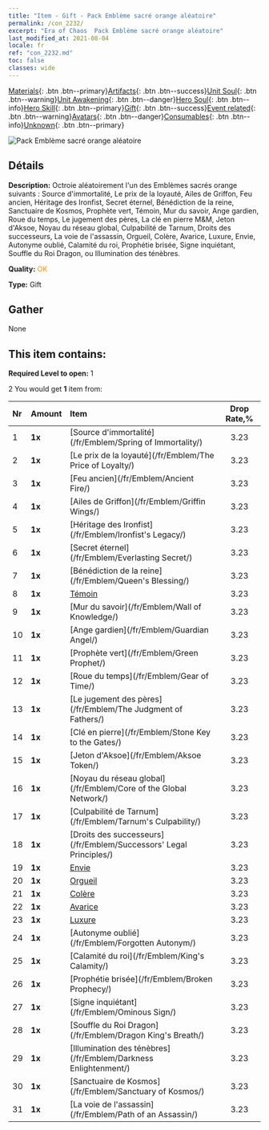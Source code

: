 ```yaml
---
title: "Item - Gift - Pack Emblème sacré orange aléatoire"
permalink: /con_2232/
excerpt: "Era of Chaos  Pack Emblème sacré orange aléatoire"
last_modified_at: 2021-08-04
locale: fr
ref: "con_2232.md"
toc: false
classes: wide
---
```

 [Materials](/ItemsFR/){: .btn .btn--primary}[Artifacts](/ItemsFR/Artifacts/){: .btn .btn--success}[Unit Soul](/ItemsFR/UnitSoul/){: .btn .btn--warning}[Unit Awakening](/ItemsFR/UnitAwakening/){: .btn .btn--danger}[Hero Soul](/ItemsFR/HeroSoul/){: .btn .btn--info}[Hero Skill](/ItemsFR/HeroSkill/){: .btn .btn--primary}[Gift](/ItemsFR/Gift/){: .btn .btn--success}[Event related](/ItemsFR/Events/){: .btn .btn--warning}[Avatars](/ItemsFR/Avatars/){: .btn .btn--danger}[Consumables](/ItemsFR/Consumables/){: .btn .btn--info}[Unknown](/ItemsFR/Unknown/){: .btn .btn--primary}

 ![Pack Emblème sacré orange aléatoire](/images/t/i_907416.png)

## Détails
 **Description:** Octroie aléatoirement l'un des Emblèmes sacrés orange suivants : Source d'immortalité, Le prix de la loyauté, Ailes de Griffon, Feu ancien, Héritage des Ironfist, Secret éternel, Bénédiction de la reine, Sanctuaire de Kosmos, Prophète vert, Témoin, Mur du savoir, Ange gardien, Roue du temps, Le jugement des pères, La clé en pierre M&M, Jeton d'Aksoe, Noyau du réseau global, Culpabilité de Tarnum, Droits des successeurs, La voie de l'assassin, Orgueil, Colère, Avarice, Luxure, Envie, Autonyme oublié, Calamité du roi, Prophétie brisée, Signe inquiétant, Souffle du Roi Dragon, ou Illumination des ténèbres.

 **Quality:** <span style="color: #FF8C00">OK</span>

 **Type:** Gift

## Gather

  None

## This item contains:

 **Required Level to open:** 1

 2 You would get **1** item  from:

  | Nr | Amount |     Item    | Drop Rate,% |
  |:---|:-------|:------------|:---------:|
  | 1 |  **1x** | [Source d'immortalité](/fr/Emblem/Spring of Immortality/) | 3.23 | 
  | 2 |  **1x** | [Le prix de la loyauté](/fr/Emblem/The Price of Loyalty/) | 3.23 | 
  | 3 |  **1x** | [Feu ancien](/fr/Emblem/Ancient Fire/) | 3.23 | 
  | 4 |  **1x** | [Ailes de Griffon](/fr/Emblem/Griffin Wings/) | 3.23 | 
  | 5 |  **1x** | [Héritage des Ironfist](/fr/Emblem/Ironfist's Legacy/) | 3.23 | 
  | 6 |  **1x** | [Secret éternel](/fr/Emblem/Everlasting Secret/) | 3.23 | 
  | 7 |  **1x** | [Bénédiction de la reine](/fr/Emblem/Queen's Blessing/) | 3.23 | 
  | 8 |  **1x** | [Témoin](/fr/Emblem/Witness/) | 3.23 | 
  | 9 |  **1x** | [Mur du savoir](/fr/Emblem/Wall of Knowledge/) | 3.23 | 
  | 10 |  **1x** | [Ange gardien](/fr/Emblem/Guardian Angel/) | 3.23 | 
  | 11 |  **1x** | [Prophète vert](/fr/Emblem/Green Prophet/) | 3.23 | 
  | 12 |  **1x** | [Roue du temps](/fr/Emblem/Gear of Time/) | 3.23 | 
  | 13 |  **1x** | [Le jugement des pères](/fr/Emblem/The Judgment of Fathers/) | 3.23 | 
  | 14 |  **1x** | [Clé en pierre](/fr/Emblem/Stone Key to the Gates/) | 3.23 | 
  | 15 |  **1x** | [Jeton d'Aksoe](/fr/Emblem/Aksoe Token/) | 3.23 | 
  | 16 |  **1x** | [Noyau du réseau global](/fr/Emblem/Core of the Global Network/) | 3.23 | 
  | 17 |  **1x** | [Culpabilité de Tarnum](/fr/Emblem/Tarnum's Culpability/) | 3.23 | 
  | 18 |  **1x** | [Droits des successeurs](/fr/Emblem/Successors' Legal Principles/) | 3.23 | 
  | 19 |  **1x** | [Envie](/fr/Emblem/Jealousy/) | 3.23 | 
  | 20 |  **1x** | [Orgueil](/fr/Emblem/Arrogance/) | 3.23 | 
  | 21 |  **1x** | [Colère](/fr/Emblem/Anger/) | 3.23 | 
  | 22 |  **1x** | [Avarice](/fr/Emblem/Greed/) | 3.23 | 
  | 23 |  **1x** | [Luxure](/fr/Emblem/Lust/) | 3.23 | 
  | 24 |  **1x** | [Autonyme oublié](/fr/Emblem/Forgotten Autonym/) | 3.23 | 
  | 25 |  **1x** | [Calamité du roi](/fr/Emblem/King's Calamity/) | 3.23 | 
  | 26 |  **1x** | [Prophétie brisée](/fr/Emblem/Broken Prophecy/) | 3.23 | 
  | 27 |  **1x** | [Signe inquiétant](/fr/Emblem/Ominous Sign/) | 3.23 | 
  | 28 |  **1x** | [Souffle du Roi Dragon](/fr/Emblem/Dragon King's Breath/) | 3.23 | 
  | 29 |  **1x** | [Illumination des ténèbres](/fr/Emblem/Darkness Enlightenment/) | 3.23 | 
  | 30 |  **1x** | [Sanctuaire de Kosmos](/fr/Emblem/Sanctuary of Kosmos/) | 3.23 | 
  | 31 |  **1x** | [La voie de l'assassin](/fr/Emblem/Path of an Assassin/) | 3.23 | 
